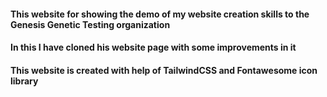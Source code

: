 #### This website for showing the demo of my website creation skills to the Genesis Genetic Testing organization
#### In this I have cloned his website page with some improvements in it
#### This website is created with help of TailwindCSS and Fontawesome icon library